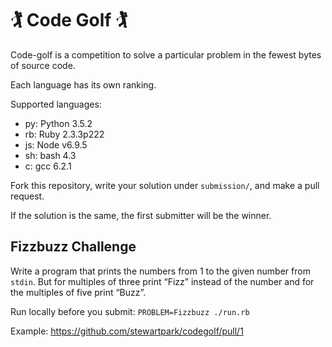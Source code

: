 # 🏌 Code Golf 🏌

Code-golf is a competition to solve a particular problem in the fewest bytes of source code.

Each language has its own ranking.

Supported languages:
 - py: Python 3.5.2
 - rb: Ruby 2.3.3p222
 - js: Node v6.9.5
 - sh: bash 4.3
 - c: gcc 6.2.1

Fork this repository, write your solution under `submission/`, and make a pull request.

If the solution is the same, the first submitter will be the winner.

## Fizzbuzz Challenge

Write a program that prints the numbers from 1 to the given number from `stdin`. But for multiples of three print “Fizz” instead of the number and for the multiples of five print “Buzz”.

Run locally before you submit: `PROBLEM=Fizzbuzz ./run.rb`

Example: https://github.com/stewartpark/codegolf/pull/1
